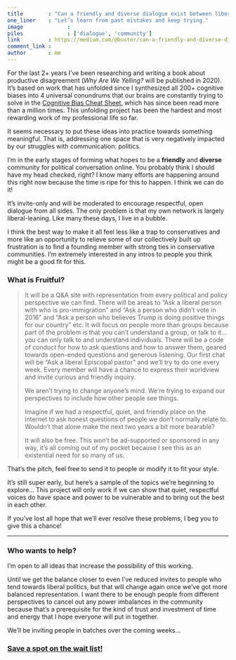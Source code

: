 ```yaml
---
title        : "Can a friendly and diverse dialogue exist between liberals and conservatives on the internet?"
one_liner    : "Let’s learn from past mistakes and keep trying."
image			   : 
piles			   : ['dialogue', 'community']
link         : https://medium.com/@buster/can-a-friendly-and-diverse-dialogue-exist-between-liberals-and-conservatives-on-the-internet-3bd54025735b
comment_link : 
author       : me
---
```


For the last 2+ years I’ve been researching and writing a book about productive disagreement (*Why Are We Yelling?* will be published in 2020). It’s based on work that has unfolded since I synthesized all 200+ cognitive biases into 4 universal conundrums that our brains are constantly trying to solve in the [Cognitive Bias Cheat Sheet](https://link.medium.com/vt53kCLjlT), which has since been read more than a million times. This unfolding project has been the hardest and most rewarding work of my professional life so far.

It seems necessary to put these ideas into practice towards something meaningful. That is, addressing one space that is very negatively impacted by our struggles with communication: politics.

I’m in the early stages of forming what hopes to be a **friendly** and **diverse** community for political conversation online. You probably think I should have my head checked, right? I know many efforts are happening around this right now because the time is ripe for this to happen. I think we can do it!

It’s invite-only and will be moderated to encourage respectful, open dialogue from all sides. The only problem is that my own network is largely liberal-leaning. Like many these days, I live in a bubble.

I think the best way to make it all feel less like a trap to conservatives and more like an opportunity to relieve some of our collectively built up frustration is to find a founding member with strong ties in conservative communities. I’m extremely interested in any intros to people you think might be a good fit for this.


### What is Fruitful?

> It will be a Q&A site with representation from every political and policy perspective we can find. There will be areas to “Ask a liberal person with who is pro-immigration” and “Ask a person who didn’t vote in 2016” and “Ask a person who believes Trump is doing positive things for our country” etc. It will focus on people more than groups because part of the problem is that you can’t understand a group, or talk to it… you can only talk to and understand individuals. There will be a code of conduct for how to ask questions and how to answer them, geared towards open-ended questions and generous listening. Our first chat will be “Ask a liberal Episcopal pastor” and we’ll try to do one every week. Every member will have a chance to express their worldview and invite curious and friendly inquiry.
> 
> We aren’t trying to change anyone’s mind. We’re trying to expand our perspectives to include how other people see things.
> 
> Imagine if we had a respectful, quiet, and friendly place on the internet to ask honest questions of people we don’t normally relate to. Wouldn’t that alone make the next two years a bit more bearable?
> 
> It will also be free. This won’t be ad-supported or sponsored in any way, it’s all coming out of my pocket because I see this as an existential need for so many of us.

That’s the pitch, feel free to send it to people or modify it to fit your style.
 
It’s still super early, but here’s a sample of the topics we’re beginning to explore…
This project will only work if we can show that quiet, respectful voices do have space and power to be vulnerable and to bring out the best in each other.

If you’ve lost all hope that we’ll ever resolve these problems, I beg you to give this a chance!

---- 

### Who wants to help?

I’m open to all ideas that increase the possibility of this working.

Until we get the balance closer to even I’ve reduced invites to people who tend towards liberal politics, but that will change again once we’ve got more balanced representation. I want there to be enough people from different perspectives to cancel out any power imbalances in the community because that’s a prerequisite for the kind of trust and investment of time and energy that I hope everyone will put in together.

We’ll be inviting people in batches over the coming weeks…

### [Save a spot on the wait list!](http://eepurl.com/gdcKeH)